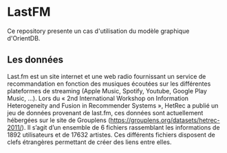 # LastFM
Ce repository presente un cas d'utilisation du modèle graphique d'OrientDB. 

## Les données
Last.fm est un site internet et une web radio fournissant un service de recommandation en fonction des musiques écoutées sur les différentes plateformes de streaming (Apple Music, Spotify, Youtube, Google Play Music, …). Lors du « 2nd International Workshop on Information Heterogeneity and Fusion in Recommender Systems », HetRec a publié un jeu de données provenant de last.fm, ces données sont actuellement hébergées sur le site de Grouplens (https://grouplens.org/datasets/hetrec-2011/). Il s’agit d’un ensemble de 6 fichiers rassemblant les informations de 1892 utilisateurs et de 17632 artistes. Ces différents fichiers disposent de clefs étrangères permettant de créer des liens entre elles. 